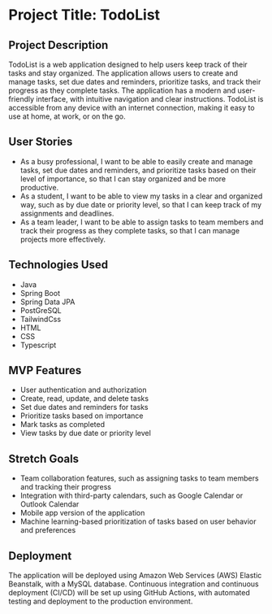 # Project Title: TodoList

## Project Description
TodoList is a web application designed to help users keep track of their tasks and stay organized. The application allows users to create and manage tasks, set due dates and reminders, prioritize tasks, and track their progress as they complete tasks. The application has a modern and user-friendly interface, with intuitive navigation and clear instructions. TodoList is accessible from any device with an internet connection, making it easy to use at home, at work, or on the go.

## User Stories
- As a busy professional, I want to be able to easily create and manage tasks, set due dates and reminders, and prioritize tasks based on their level of importance, so that I can stay organized and be more productive.
- As a student, I want to be able to view my tasks in a clear and organized way, such as by due date or priority level, so that I can keep track of my assignments and deadlines.
- As a team leader, I want to be able to assign tasks to team members and track their progress as they complete tasks, so that I can manage projects more effectively.

## Technologies Used
- Java
- Spring Boot
- Spring Data JPA
- PostGreSQL
- TailwindCss
- HTML
- CSS
- Typescript

## MVP Features
- User authentication and authorization
- Create, read, update, and delete tasks
- Set due dates and reminders for tasks
- Prioritize tasks based on importance
- Mark tasks as completed
- View tasks by due date or priority level

## Stretch Goals
- Team collaboration features, such as assigning tasks to team members and tracking their progress
- Integration with third-party calendars, such as Google Calendar or Outlook Calendar
- Mobile app version of the application
- Machine learning-based prioritization of tasks based on user behavior and preferences

## Deployment
The application will be deployed using Amazon Web Services (AWS) Elastic Beanstalk, with a MySQL database. Continuous integration and continuous deployment (CI/CD) will be set up using GitHub Actions, with automated testing and deployment to the production environment.
